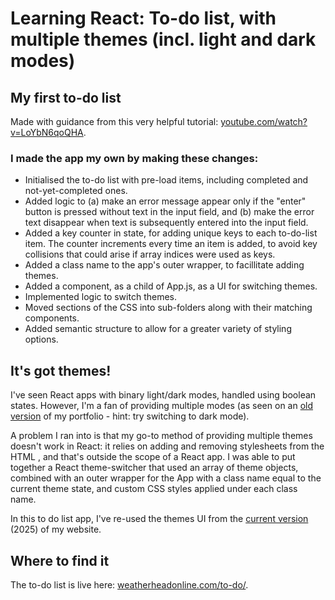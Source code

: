# Learning React: To-do list, with multiple themes (incl. light and dark modes) 

## My first to-do list

Made with guidance from this very helpful tutorial: [youtube.com/watch?v=LoYbN6qoQHA](https://www.youtube.com/watch?v=LoYbN6qoQHA).

### I made the app my own by making these changes:
- Initialised the to-do list with pre-load items, including completed and not-yet-completed ones.
- Added logic to (a) make an error message appear only if the "enter" button is pressed without text in the input field, and (b) make the error text disappear when text is subsequently entered into the input field.
- Added a key counter in state, for adding unique keys to each to-do-list item. The counter increments every time an item is added, to avoid key collisions that could arise if array indices were used as keys.
- Added a class name to the app's outer wrapper, to facillitate adding themes.
- Added a component, as a child of App.js, as a UI for switching themes.
- Implemented logic to switch themes. 
- Moved sections of the CSS into sub-folders along with their matching components.
- Added semantic structure to allow for a greater variety of styling options. 

## It's got themes!

I've seen React apps with binary light/dark modes, handled using boolean states. However, I'm a fan of providing multiple modes (as seen on an [old version](https://www.weatherheadonline.com/v2/) of my portfolio - hint: try switching to dark mode). 

A problem I ran into is that my go-to method of providing multiple themes doesn't work in React: it relies on adding and removing stylesheets from the HTML <head>, and that's outside the scope of a React app. I was able to put together a React theme-switcher that used an array of theme objects, combined with an outer wrapper for the App with a class name equal to the current theme state, and custom CSS styles applied under each class name.

In this to do list app, I've re-used the themes UI from the [current version](https://www.weatherheadonline.com/) (2025) of my website.

## Where to find it

The to-do list is live here: [weatherheadonline.com/to-do/](https://weatherheadonline.com/to-do/).